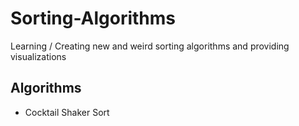 # Sorting-Algorithms

Learning / Creating new and weird sorting algorithms and  providing visualizations

## Algorithms
- Cocktail Shaker Sort
